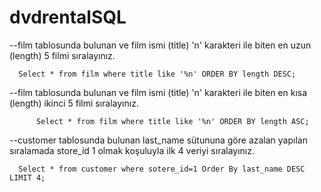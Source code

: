 # dvdrentalSQL
--film tablosunda bulunan ve film ismi (title) 'n' karakteri ile biten en uzun (length) 5 filmi sıralayınız.     
  ```
    Select * from film where title like '%n' ORDER BY length DESC;  
  ```  
--film tablosunda bulunan ve film ismi (title) 'n' karakteri ile biten en kısa (length) ikinci 5 filmi sıralayınız.  
```
      Select * from film where title like '%n' ORDER BY length ASC; 
  ``` 
--customer tablosunda bulunan last_name sütununa göre azalan yapılan sıralamada store_id 1 olmak koşuluyla ilk 4 veriyi sıralayınız.  
```
  Select * from customer where sotere_id=1 Order By last_name DESC LIMIT 4;
  ```  
